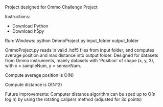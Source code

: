Project designed for Ommo Challenge Project

Instructions:
- Download Python
- Download h5py

Run:
Windows: python OmmoProject.py input_folder output_folder

OmmoProject.py reads in valid .hdf5 files from input folder, and computes average position and max distance into output folder. Designed for datasets from Ommo instruments, mainly datasets with 'Position' of shape (x, y, 3), with x = sampleNum, y = sensorNum.

Compute average position is O(N)

Compute distance is O(N^2)

Future Improvements:
Computer distance algorithm can be sped up to O(n log n) by using the rotating calipers method (adjusted for 3d points)